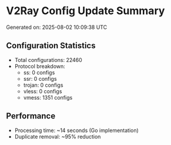 # V2Ray Config Update Summary
Generated on: 2025-08-02 10:09:38 UTC

## Configuration Statistics
- Total configurations: 22460
- Protocol breakdown:
  - ss: 0 configs
  - ssr: 0 configs
  - trojan: 0 configs
  - vless: 0 configs
  - vmess: 1351 configs

## Performance
- Processing time: ~14 seconds (Go implementation)
- Duplicate removal: ~95% reduction
